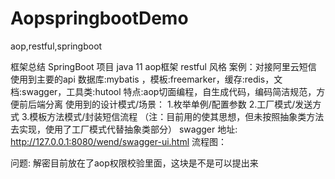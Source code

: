 # AopspringbootDemo
aop,restful,springboot

框架总结
SpringBoot 项目 java 11 aop框架 restful 风格
案例：对接阿里云短信
使用到主要的api
数据库:mybatis ，模板:freemarker，缓存:redis，文档:swagger，工具类:hutool
特点:aop切面编程，自生成代码，编码简洁规范，方便前后端分离
使用到的设计模式/场景：
1.枚举单例/配置参数
2.工厂模式/发送方式
3.模板方法模式/封装短信流程 （注：目前用的使其思想，但未按照抽象类方法去实现，使用了工厂模式代替抽象类部分）
swagger 地址:
http://127.0.0.1:8080/wend/swagger-ui.html
流程图：

问题:
解密目前放在了aop权限校验里面，这块是不是可以提出来

